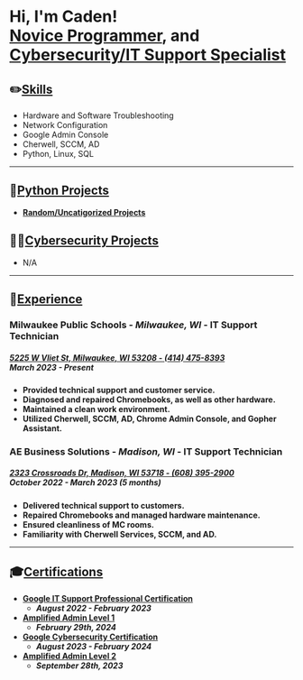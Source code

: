 Hi, I'm Caden!\
[Novice Programmer](https://github.com/cadenwilliamson), and [Cybersecurity/IT Support Specialist](https://www.linkedin.com/in/caden-williamson)
================================================================

## ✏️<u>Skills</u>
  - Hardware and Software Troubleshooting
  - Network Configuration
  - Google Admin Console
  - Cherwell, SCCM, AD
  - Python, Linux, SQL

---

## 🐍<u>Python Projects</u>
- **[Random/Uncatigorized Projects](https://github.com/cadenwilliamson/hello-world)**

## 👨‍💻<u>Cybersecurity Projects</u>
- N/A

---

## 🏢<u>Experience</u>

### <b>Milwaukee Public Schools - *Milwaukee, WI* - IT Support Technician
##### [5225 W Vliet St, Milwaukee, WI 53208 - (414) 475-8393](https://shorturl.at/gRZLN) <br/> March 2023 - Present
  - Provided technical support and customer service.
  - Diagnosed and repaired Chromebooks, as well as other hardware.
  - Maintained a clean work environment.
  - Utilized Cherwell, SCCM, AD, Chrome Admin Console, and Gopher Assistant.

### <b>AE Business Solutions - *Madison, WI* - IT Support Technician
##### [2323 Crossroads Dr, Madison, WI 53718 - (608) 395-2900](https://shorturl.at/g0YXI) <br/> October 2022 - March 2023 (5 months)
  - Delivered technical support to customers.
  - Repaired Chromebooks and managed hardware maintenance.
  - Ensured cleanliness of MC rooms.
  - Familiarity with Cherwell Services, SCCM, and AD.

---

## 🎓<u>Certifications</u>

  - **[Google IT Support Professional Certification](https://coursera.org/share/6da63dddb107e55eb2dee80dc6a10677)**
    - *August 2022 - February 2023*
  - **[Amplified Admin Level 1](https://www.credential.net/2044467b-d3da-4fd7-9f4a-8943f10c9425)**
    - *February 29th, 2024*
  - **[Google Cybersecurity Certification](https://coursera.org/share/6b7de2b649cd3d3210c5e8e83cd4a660)**
    - *August 2023 - February 2024*
  - **[Amplified Admin Level 2](https://amplifiedit.docebosaas.com/learn)**
    - *September 28th, 2023*
